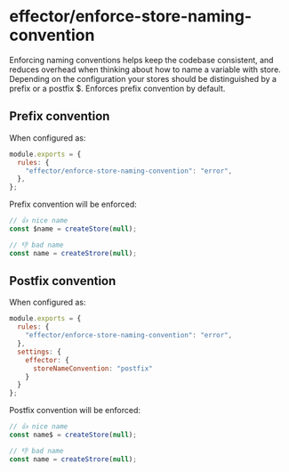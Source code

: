 # effector/enforce-store-naming-convention

Enforcing naming conventions helps keep the codebase consistent, and reduces overhead when thinking about how to name a variable with store. Depending on the configuration your stores should be distinguished by a prefix or a postfix $. Enforces prefix convention by default.

## Prefix convention
When configured as:
```js
module.exports = {
  rules: {
    "effector/enforce-store-naming-convention": "error",
  },
};
```
Prefix convention will be enforced:
```ts
// 👍 nice name
const $name = createStore(null);

// 👎 bad name
const name = createStrore(null);
```
## Postfix convention

When configured as:
```js
module.exports = {
  rules: {
    "effector/enforce-store-naming-convention": "error",
  },
  settings: {
    effector: {
      storeNameConvention: "postfix"
    }
  }
};
```
Postfix convention will be enforced:
```ts
// 👍 nice name
const name$ = createStore(null);

// 👎 bad name
const name = createStrore(null);
```
